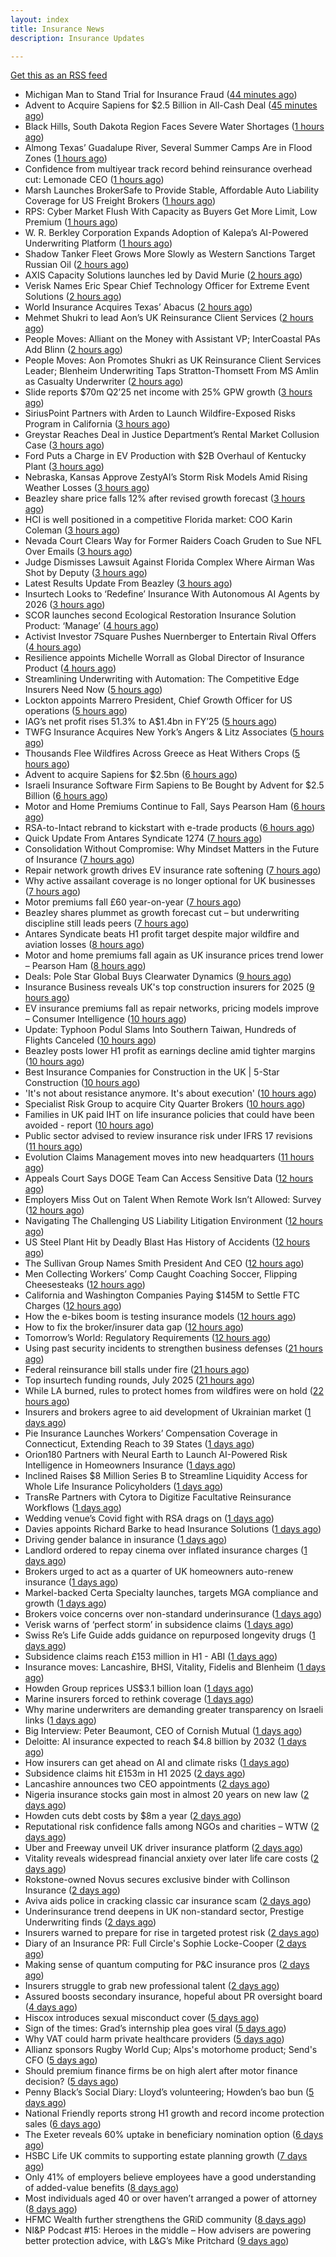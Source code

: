 ```yaml
---
layout: index
title: Insurance News
description: Insurance Updates

---
```


[Get this as an RSS feed](/insurance.rss)

<!-- news_marker starts -->
- Michigan Man to Stand Trial for Insurance Fraud ([44 minutes ago](https://www.insurancejournal.com/news/midwest/2025/08/13/835642.htm))
- Advent to Acquire Sapiens for $2.5 Billion in All-Cash Deal ([45 minutes ago](https://www.insurtechinsights.com/advent-to-acquire-sapiens-for-2-5-billion-in-all-cash-deal/))
- Black Hills, South Dakota Region Faces Severe Water Shortages ([1 hours ago](https://www.insurancejournal.com/news/midwest/2025/08/13/835636.htm))
- Almong Texas’ Guadalupe River, Several Summer Camps Are in Flood Zones ([1 hours ago](https://www.insurancejournal.com/news/southcentral/2025/08/13/835631.htm))
- Confidence from multiyear track record behind reinsurance overhead cut: Lemonade CEO ([1 hours ago](https://www.reinsurancene.ws/confidence-from-multiyear-track-record-behind-reinsurance-overhead-cut-lemonade-ceo/))
- Marsh Launches BrokerSafe to Provide Stable, Affordable Auto Liability Coverage for US Freight Brokers ([1 hours ago](https://www.insurtechinsights.com/marsh-launches-brokersafe-to-provide-stable-affordable-auto-liability-coverage-for-us-freight-brokers/))
- RPS: Cyber Market Flush With Capacity as Buyers Get More Limit, Low Premium ([1 hours ago](https://www.insurancejournal.com/news/national/2025/08/13/835612.htm))
- W. R. Berkley Corporation Expands Adoption of Kalepa’s AI-Powered Underwriting Platform ([1 hours ago](https://www.insurtechinsights.com/w-r-berkley-corporation-expands-adoption-of-kalepas-ai-powered-underwriting-platform/))
- Shadow Tanker Fleet Grows More Slowly as Western Sanctions Target Russian Oil ([2 hours ago](https://www.insurancejournal.com/news/international/2025/08/13/835611.htm))
- AXIS Capacity Solutions launches led by David Murie ([2 hours ago](https://www.reinsurancene.ws/axis-capacity-solutions-launches-led-by-david-murie/))
- Verisk Names Eric Spear Chief Technology Officer for Extreme Event Solutions ([2 hours ago](https://www.insurtechinsights.com/verisk-names-eric-spear-chief-technology-officer-for-extreme-event-solutions/))
- World Insurance Acquires Texas’ Abacus ([2 hours ago](https://www.insurancejournal.com/news/southcentral/2025/08/13/835605.htm))
- Mehmet Shukri to lead Aon’s UK Reinsurance Client Services ([2 hours ago](https://www.reinsurancene.ws/mehmet-shukri-to-lead-aons-uk-reinsurance-client-services/))
- People Moves: Alliant on the Money with Assistant VP; InterCoastal PAs Add Blinn ([2 hours ago](https://www.insurancejournal.com/news/southeast/2025/08/13/835598.htm))
- People Moves: Aon Promotes Shukri as UK Reinsurance Client Services Leader; Blenheim Underwriting Taps Stratton-Thomsett From MS Amlin as Casualty Underwriter ([2 hours ago](https://www.insurancejournal.com/news/international/2025/08/13/835574.htm))
- Slide reports $70m Q2’25 net income with 25% GPW growth ([3 hours ago](https://www.reinsurancene.ws/slide-reports-70m-q225-net-income-with-25-gpw-growth/))
- SiriusPoint Partners with Arden to Launch Wildfire-Exposed Risks Program in California ([3 hours ago](https://www.insurtechinsights.com/siriuspoint-partners-with-arden-to-launch-wildfire-exposed-risks-program-in-california/))
- Greystar Reaches Deal in Justice Department’s Rental Market Collusion Case ([3 hours ago](https://www.insurancejournal.com/news/southeast/2025/08/13/835583.htm))
- Ford Puts a Charge in EV Production with $2B Overhaul of Kentucky Plant ([3 hours ago](https://www.insurancejournal.com/news/southeast/2025/08/13/835576.htm))
- Nebraska, Kansas Approve ZestyAI’s Storm Risk Models Amid Rising Weather Losses ([3 hours ago](https://www.insurtechinsights.com/nebraska-kansas-approve-zestyais-storm-risk-models-amid-rising-weather-losses/))
- Beazley share price falls 12% after revised growth forecast ([3 hours ago](https://www.postonline.co.uk/lloyd%E2%80%99slondon/7958887/beazley-share-price-falls-12-after-revised-growth-forecast))
- HCI is well positioned in a competitive Florida market: COO Karin Coleman ([3 hours ago](https://www.reinsurancene.ws/hci-is-well-positioned-in-a-competitive-florida-market-coo-karin-coleman/))
- Nevada Court Clears Way for Former Raiders Coach Gruden to Sue NFL Over Emails ([3 hours ago](https://www.insurancejournal.com/news/west/2025/08/13/835564.htm))
- Judge Dismisses Lawsuit Against Florida Complex Where Airman Was Shot by Deputy ([3 hours ago](https://www.insurancejournal.com/news/southeast/2025/08/13/835557.htm))
- Latest Results Update From Beazley ([3 hours ago](https://insurance-edge.net/2025/08/13/latest-results-update-from-beazley/))
- Insurtech Looks to ‘Redefine’ Insurance With Autonomous AI Agents by 2026 ([3 hours ago](https://www.insurancejournal.com/news/national/2025/08/13/835548.htm))
- SCOR launches second Ecological Restoration Insurance Solution Product: ‘Manage’ ([4 hours ago](https://www.reinsurancene.ws/scor-launches-second-ecological-restoration-insurance-solution-product-manage/))
- Activist Investor 7Square Pushes Nuernberger to Entertain Rival Offers ([4 hours ago](https://www.insurancejournal.com/news/international/2025/08/13/835550.htm))
- Resilience appoints Michelle Worrall as Global Director of Insurance Product ([4 hours ago](https://www.reinsurancene.ws/resilience-appoints-michelle-worrall-as-global-director-of-insurance-product/))
- Streamlining Underwriting with Automation: The Competitive Edge Insurers Need Now ([5 hours ago](https://insurance-edge.net/2025/08/13/streamlining-underwriting-with-automation-the-competitive-edge-insurers-need-now/))
- Lockton appoints Marrero President, Chief Growth Officer for US operations ([5 hours ago](https://www.reinsurancene.ws/lockton-appoints-marrero-president-chief-growth-officer-for-us-operations/))
- IAG’s net profit rises 51.3% to A$1.4bn in FY’25 ([5 hours ago](https://www.reinsurancene.ws/iags-net-profit-rises-51-3-to-a1-4bn-in-fy25/))
- TWFG Insurance Acquires New York’s Angers & Litz Associates ([5 hours ago](https://www.insurancejournal.com/news/east/2025/08/13/835543.htm))
- Thousands Flee Wildfires Across Greece as Heat Withers Crops ([5 hours ago](https://www.insurancejournal.com/news/international/2025/08/13/835541.htm))
- Advent to acquire Sapiens for $2.5bn ([6 hours ago](https://www.reinsurancene.ws/advent-to-acquire-sapiens-for-2-5bn/))
- Israeli Insurance Software Firm Sapiens to Be Bought by Advent for $2.5 Billion ([6 hours ago](https://www.insurancejournal.com/news/international/2025/08/13/835538.htm))
- Motor and Home Premiums Continue to Fall, Says Pearson Ham ([6 hours ago](https://insurance-edge.net/2025/08/13/motor-and-home-premiums-continue-to-fall-says-pearson-ham/))
- RSA-to-Intact rebrand to kickstart with e-trade products ([6 hours ago](https://www.postonline.co.uk/commercial/7958882/rsa-to-intact-rebrand-to-kickstart-with-e-trade-products))
- Quick Update From Antares Syndicate 1274 ([7 hours ago](https://insurance-edge.net/2025/08/13/quick-update-from-antares-syndicate-1274/))
- Consolidation Without Compromise: Why Mindset Matters in the Future of Insurance ([7 hours ago](https://insurance-edge.net/2025/08/13/consolidation-without-compromise-why-mindset-matters-in-the-future-of-insurance/))
- Repair network growth drives EV insurance rate softening ([7 hours ago](https://www.postonline.co.uk/personal/7958883/repair-network-growth-drives-ev-insurance-rate-softening))
- Why active assailant coverage is no longer optional for UK businesses ([7 hours ago](https://www.insurancebusinessmag.com/uk/news/breaking-news/why-active-assailant-coverage-is-no-longer-optional-for-uk-businesses-545990.aspx))
- Motor premiums fall £60 year-on-year ([7 hours ago](https://www.postonline.co.uk/personal/7958884/motor-premiums-fall-%C2%A360-year-on-year))
- Beazley shares plummet as growth forecast cut – but underwriting discipline still leads peers ([7 hours ago](https://www.insurancebusinessmag.com/uk/news/breaking-news/beazley-shares-plummet-as-growth-forecast-cut--but-underwriting-discipline-still-leads-peers-546046.aspx))
- Antares Syndicate beats H1 profit target despite major wildfire and aviation losses ([8 hours ago](https://www.insurancebusinessmag.com/uk/news/breaking-news/antares-syndicate-beats-h1-profit-target-despite-major-wildfire-and-aviation-losses-545978.aspx))
- Motor and home premiums fall again as UK insurance prices trend lower – Pearson Ham ([8 hours ago](https://www.insurancebusinessmag.com/uk/news/auto-motor/motor-and-home-premiums-fall-again-as-uk-insurance-prices-trend-lower--pearson-ham-545977.aspx))
- Deals: Pole Star Global Buys Clearwater Dynamics ([9 hours ago](https://insurance-edge.net/2025/08/13/deals-pole-star-global-buys-clearwater-dynamics/))
- Insurance Business reveals UK's top construction insurers for 2025 ([9 hours ago](https://www.insurancebusinessmag.com/uk/news/construction-engineering/insurance-business-reveals-uks-top-construction-insurers-for-2025-545976.aspx))
- EV insurance premiums fall as repair networks, pricing models improve – Consumer Intelligence ([10 hours ago](https://www.insurancebusinessmag.com/uk/news/auto-motor/ev-insurance-premiums-fall-as-repair-networks-pricing-models-improve--consumer-intelligence-545964.aspx))
- Update: Typhoon Podul Slams Into Southern Taiwan, Hundreds of Flights Canceled ([10 hours ago](https://www.insurancejournal.com/news/international/2025/08/13/835521.htm))
- Beazley posts lower H1 profit as earnings decline amid tighter margins ([10 hours ago](https://www.insurancebusinessmag.com/uk/news/breaking-news/beazley-posts-lower-h1-profit-as-earnings-decline-amid-tighter-margins-545957.aspx))
- Best Insurance Companies for Construction in the UK | 5-Star Construction ([10 hours ago](https://www.insurancebusinessmag.com/uk/best-insurance/best-insurance-companies-for-construction-in-the-uk--5star-construction-544185.aspx))
- 'It's not about resistance anymore. It's about execution' ([10 hours ago](https://www.insurancebusinessmag.com/uk/news/technology/its-not-about-resistance-anymore--its-about-execution-544054.aspx))
- Specialist Risk Group to acquire City Quarter Brokers ([10 hours ago](https://www.insurancebusinessmag.com/uk/news/breaking-news/specialist-risk-group-to-acquire-city-quarter-brokers-545954.aspx))
- Families in UK paid IHT on life insurance policies that could have been avoided - report ([10 hours ago](https://www.insurancebusinessmag.com/uk/news/life-insurance/families-in-uk-paid-iht-on-life-insurance-policies-that-could-have-been-avoided--report-545953.aspx))
- Public sector advised to review insurance risk under IFRS 17 revisions ([11 hours ago](https://www.insurancebusinessmag.com/uk/news/breaking-news/public-sector-advised-to-review-insurance-risk-under-ifrs-17-revisions-545952.aspx))
- Evolution Claims Management moves into new headquarters ([11 hours ago](https://www.insurancebusinessmag.com/uk/news/breaking-news/evolution-claims-management-moves-into-new-headquarters-545951.aspx))
- Appeals Court Says DOGE Team Can Access Sensitive Data ([12 hours ago](https://www.insurancejournal.com/news/national/2025/08/13/835493.htm))
- Employers Miss Out on Talent When Remote Work Isn’t Allowed: Survey ([12 hours ago](https://www.insurancejournal.com/news/national/2025/08/13/835489.htm))
- Navigating The Challenging US Liability Litigation Environment ([12 hours ago](https://www.insurancejournal.com/news/national/2025/08/13/835502.htm))
- US Steel Plant Hit by Deadly Blast Has History of Accidents ([12 hours ago](https://www.insurancejournal.com/news/east/2025/08/13/835508.htm))
- The Sullivan Group Names Smith President And CEO ([12 hours ago](https://www.insurancejournal.com/news/west/2025/08/13/835512.htm))
- Men Collecting Workers’ Comp Caught Coaching Soccer, Flipping Cheesesteaks ([12 hours ago](https://www.insurancejournal.com/news/east/2025/08/13/835291.htm))
- California and Washington Companies Paying $145M to Settle FTC Charges ([12 hours ago](https://www.insurancejournal.com/news/west/2025/08/13/835475.htm))
- How the e-bikes boom is testing insurance models ([12 hours ago](https://www.postonline.co.uk/personal/7958083/how-the-e-bikes-boom-is-testing-insurance-models))
- How to fix the broker/insurer data gap ([12 hours ago](https://www.postonline.co.uk/technology/7958025/how-to-fix-the-brokerinsurer-data-gap))
- Tomorrow’s World: Regulatory Requirements ([12 hours ago](https://www.postonline.co.uk/regulation/7958154/tomorrow%E2%80%99s-world-regulatory-requirements))
- Using past security incidents to strengthen business defenses ([21 hours ago](https://www.dig-in.com/opinion/using-past-cybersecurity-incidents-to-strengthen-business-defenses))
- Federal reinsurance bill stalls under fire ([21 hours ago](https://www.dig-in.com/news/federal-reinsurance-bill-stalls-under-fire))
- Top insurtech funding rounds, July 2025 ([21 hours ago](https://www.dig-in.com/list/top-insurtech-funding-rounds-july-2025))
- While LA burned, rules to protect homes from wildfires were on hold ([22 hours ago](https://www.dig-in.com/articles/rules-to-protect-homes-from-wildfires-on-hold-la-fires))
- Insurers and brokers agree to aid development of Ukrainian market ([1 days ago](https://www.postonline.co.uk/news/7958879/insurers-and-brokers-agree-to-aid-development-of-ukrainian-market))
- Pie Insurance Launches Workers’ Compensation Coverage in Connecticut, Extending Reach to 39 States ([1 days ago](https://www.insurtechinsights.com/pie-insurance-launches-workers-compensation-coverage-in-connecticut-extending-reach-to-39-states/))
- Orion180 Partners with Neural Earth to Launch AI-Powered Risk Intelligence in Homeowners Insurance ([1 days ago](https://www.insurtechinsights.com/orion180-partners-with-neural-earth-to-launch-ai-powered-risk-intelligence-in-homeowners-insurance/))
- Inclined Raises $8 Million Series B to Streamline Liquidity Access for Whole Life Insurance Policyholders ([1 days ago](https://www.insurtechinsights.com/inclined-raises-8-million-series-b-to-streamline-liquidity-access-for-whole-life-insurance-policyholders/))
- TransRe Partners with Cytora to Digitize Facultative Reinsurance Workflows ([1 days ago](https://www.insurtechinsights.com/transre-partners-with-cytora-to-digitize-facultative-reinsurance-workflows/))
- Wedding venue’s Covid fight with RSA drags on ([1 days ago](https://www.postonline.co.uk/commercial/7958873/wedding-venue%E2%80%99s-covid-fight-with-rsa-drags-on))
- Davies appoints Richard Barke to head Insurance Solutions ([1 days ago](https://www.insurancebusinessmag.com/uk/news/breaking-news/davies-appoints-richard-barke-to-head-insurance-solutions-545841.aspx))
- Driving gender balance in insurance ([1 days ago](https://www.insurancebusinessmag.com/uk/news/breaking-news/driving-gender-balance-in-insurance-545839.aspx))
- Landlord ordered to repay cinema over inflated insurance charges ([1 days ago](https://www.insurancebusinessmag.com/uk/news/legal-insights/landlord-ordered-to-repay-cinema-over-inflated-insurance-charges-545828.aspx))
- Brokers urged to act as a quarter of UK homeowners auto-renew insurance ([1 days ago](https://www.insurancebusinessmag.com/uk/news/property-insurance/brokers-urged-to-act-as-a-quarter-of-uk-homeowners-autorenew-insurance-545833.aspx))
- Markel-backed Certa Specialty launches, targets MGA compliance and growth ([1 days ago](https://www.insurancebusinessmag.com/uk/news/breaking-news/markelbacked-certa-specialty-launches-targets-mga-compliance-and-growth-545826.aspx))
- Brokers voice concerns over non-standard underinsurance ([1 days ago](https://www.postonline.co.uk/broker/7958868/brokers-voice-concerns-over-non-standard-underinsurance))
- Verisk warns of ‘perfect storm’ in subsidence claims ([1 days ago](https://www.postonline.co.uk/news/7958874/verisk-warns-of-%E2%80%98perfect-storm%E2%80%99-in-subsidence-claims))
- Swiss Re’s Life Guide adds guidance on repurposed longevity drugs ([1 days ago](https://ifamagazine.com/swiss-res-life-guide-adds-guidance-on-repurposed-longevity-drugs/))
- Subsidence claims reach £153 million in H1 - ABI ([1 days ago](https://www.insurancebusinessmag.com/uk/news/catastrophe/subsidence-claims-reach-153-million-in-h1--abi-545817.aspx))
- Insurance moves: Lancashire, BHSI, Vitality, Fidelis and Blenheim ([1 days ago](https://www.insurancebusinessmag.com/uk/news/breaking-news/insurance-moves-lancashire-bhsi-vitality-fidelis-and-blenheim-545816.aspx))
- Howden Group reprices US$3.1 billion loan ([1 days ago](https://www.insurancebusinessmag.com/uk/news/breaking-news/howden-group-reprices-us3-1-billion-loan-545809.aspx))
- Marine insurers forced to rethink coverage ([1 days ago](https://www.insurancebusinessmag.com/uk/news/marine/marine-insurers-forced-to-rethink-coverage-545808.aspx))
- Why marine underwriters are demanding greater transparency on Israeli links ([1 days ago](https://www.postonline.co.uk/lloyd%E2%80%99slondon/7958862/why-marine-underwriters-are-demanding-greater-transparency-on-israeli-links))
- Big Interview: Peter Beaumont, CEO of Cornish Mutual ([1 days ago](https://www.postonline.co.uk/commercial/7957996/big-interview-peter-beaumont-ceo-of-cornish-mutual))
- Deloitte: AI insurance expected to reach $4.8 billion by 2032 ([1 days ago](https://www.dig-in.com/news/deloitte-ai-insurance-expected-to-reach-4-8-billion-by-2032))
- How insurers can get ahead on AI and climate risks ([1 days ago](https://www.dig-in.com/news/how-insurers-can-get-ahead-on-ai-and-climate-risks))
- Subsidence claims hit £153m in H1 2025 ([2 days ago](https://www.postonline.co.uk/claims/7958872/subsidence-claims-hit-%C2%A3153m-in-h1-2025))
- Lancashire announces two CEO appointments ([2 days ago](https://www.postonline.co.uk/lloyd%E2%80%99slondon/7958870/lancashire-announces-two-ceo-appointments))
- Nigeria insurance stocks gain most in almost 20 years on new law ([2 days ago](https://www.dig-in.com/articles/nigeria-insurance-stocks-gain-most-20-years-on-new-law))
- Howden cuts debt costs by $8m a year ([2 days ago](https://www.postonline.co.uk/news/7958871/howden-cuts-debt-costs-by-8m-a-year))
- Reputational risk confidence falls among NGOs and charities – WTW ([2 days ago](https://www.insurancebusinessmag.com/uk/news/non-profits/reputational-risk-confidence-falls-among-ngos-and-charities--wtw-545741.aspx))
- Uber and Freeway unveil UK driver insurance platform ([2 days ago](https://www.postonline.co.uk/personal/7958864/uber-and-freeway-unveil-uk-driver-insurance-platform))
- Vitality reveals widespread financial anxiety over later life care costs ([2 days ago](https://ifamagazine.com/vitality-reveals-widespread-financial-anxiety-over-later-life-care-costs/))
- Rokstone-owned Novus secures exclusive binder with Collinson Insurance ([2 days ago](https://www.insurancebusinessmag.com/uk/news/breaking-news/rokstoneowned-novus-secures-exclusive-binder-with-collinson-insurance-545690.aspx))
- Aviva aids police in cracking classic car insurance scam ([2 days ago](https://www.postonline.co.uk/claims/7958866/aviva-aids-police-in-cracking-classic-car-insurance-scam))
- Underinsurance trend deepens in UK non-standard sector, Prestige Underwriting finds ([2 days ago](https://www.insurancebusinessmag.com/uk/news/breaking-news/underinsurance-trend-deepens-in-uk-nonstandard-sector-prestige-underwriting-finds-545681.aspx))
- Insurers warned to prepare for rise in targeted protest risk ([2 days ago](https://www.postonline.co.uk/risk-management/7958207/insurers-warned-to-prepare-for-rise-in-targeted-protest-risk))
- Diary of an Insurance PR: Full Circle's Sophie Locke-Cooper ([2 days ago](https://www.postonline.co.uk/people/7957975/diary-of-an-insurance-pr-full-circles-sophie-locke-cooper))
- Making sense of quantum computing for P&C insurance pros ([2 days ago](https://www.dig-in.com/opinion/making-sense-of-quantum-computing-for-p-c-insurance-pros))
- Insurers struggle to grab new professional talent ([2 days ago](https://www.dig-in.com/news/insurers-struggle-to-grab-new-professional-talent))
- Assured boosts secondary insurance, hopeful about PR oversight board ([4 days ago](https://www.dig-in.com/news/assured-boosts-secondary-insurance-hopeful-about-pr-oversight-board))
- Hiscox introduces sexual misconduct cover ([5 days ago](https://www.postonline.co.uk/commercial/7958861/hiscox-introduces-sexual-misconduct-cover))
- Sign of the times: Grad’s internship plea goes viral ([5 days ago](https://www.postonline.co.uk/news/7958858/sign-of-the-times-grad%E2%80%99s-internship-plea-goes-viral))
- Why VAT could harm private healthcare providers ([5 days ago](https://ifamagazine.com/why-vat-could-harm-private-healthcare-providers/))
- Allianz sponsors Rugby World Cup; Alps's motorhome product; Send's CFO ([5 days ago](https://www.postonline.co.uk/news/7958853/allianz-sponsors-rugby-world-cup-alpss-motorhome-product-sends-cfo))
- Should premium finance firms be on high alert after motor finance decision? ([5 days ago](https://www.postonline.co.uk/regulation/7958311/should-premium-finance-firms-be-on-high-alert-after-motor-finance-decision))
- Penny Black’s Social Diary: Lloyd’s volunteering; Howden’s bao bun ([5 days ago](https://www.postonline.co.uk/people/7958082/penny-black%E2%80%99s-social-diary-lloyd%E2%80%99s-volunteering-howden%E2%80%99s-bao-bun))
- National Friendly reports strong H1 growth and record income protection sales ([6 days ago](https://ifamagazine.com/national-friendly-reports-strong-h1-growth-and-record-income-protection-sales/))
- The Exeter reveals 60% uptake in beneficiary nomination option ([6 days ago](https://ifamagazine.com/the-exeter-reveals-60-uptake-in-beneficiary-nomination-option/))
- HSBC Life UK commits to supporting estate planning growth ([7 days ago](https://ifamagazine.com/hsbc-life-uk-commits-to-supporting-estate-planning-growth/))
- Only 41% of employers believe employees have a good understanding of added-value benefits ([8 days ago](https://ifamagazine.com/only-41-of-employers-believe-employees-have-a-good-understanding-of-added-value-benefits/))
- Most individuals aged 40 or over haven’t arranged a power of attorney ([8 days ago](https://ifamagazine.com/most-individuals-aged-40-or-over-havent-arranged-a-power-of-attorney/))
- HFMC Wealth further strengthens the GRiD community ([8 days ago](https://ifamagazine.com/hfmc-wealth-further-strengthens-the-grid-community/))
- NI&P Podcast #15: Heroes in the middle – How advisers are powering better protection advice, with L&G’s Mike Pritchard ([9 days ago](https://ifamagazine.com/nip-podcast-15-heroes-in-the-middle-how-advisers-are-powering-better-protection-advice-with-lgs-mike-pritchard/))

<!-- news_marker ends -->